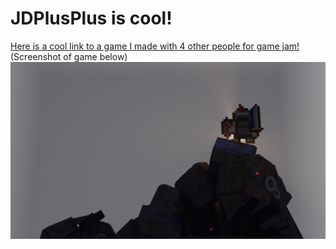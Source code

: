 # JDPlusPlus is cool!
[Here is a cool link to a game I made with 4 other people for game jam!](https://github.com/AdoHTQ/unr-game-jam-2024)
(Screenshot of game below)
![Rusted Ruin Image](badassknight.png)
